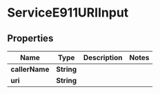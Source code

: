 

# ServiceE911URIInput


## Properties

| Name | Type | Description | Notes |
|------------ | ------------- | ------------- | -------------|
|**callerName** | **String** |  |  |
|**uri** | **String** |  |  |



